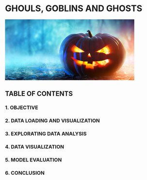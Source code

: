 # GHOULS, GOBLINS AND GHOSTS

![ghost](/images/front_page.png)
                                                                                     
                                            
                                            
## TABLE OF CONTENTS    



### 1. OBJECTIVE

### 2. DATA LOADING AND VISUALIZATION

### 3. EXPLORATING DATA ANALYSIS

### 4. DATA VISUALIZATION
 
### 5. MODEL EVALUATION

### 6. CONCLUSION


